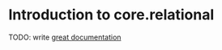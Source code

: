 # Introduction to core.relational

TODO: write [great documentation](http://jacobian.org/writing/great-documentation/what-to-write/)

